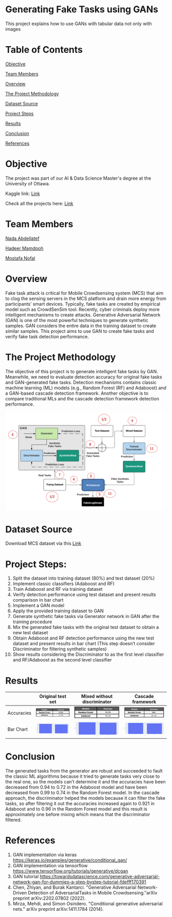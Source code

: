 # Generating Fake Tasks using GANs

This project explains how to use GANs with tabular data not only with images

# Table of Contents

[Objective](#1)

[Team Members](#2)

[Overview](#3)

[The Project Methodology](#4)

[Dataset Source](#5)

[Project Steps](#6)

[Results](#7)

[Conclusion](#8)

[References](#9)

# <a name = "1">Objective</a>

The project was part of our AI & Data Science Master's degree at the University of Ottawa. 

Kaggle link: [Link](https://www.kaggle.com/code/mostafanofal/generating-fake-tasks-using-gans)

Check all the projects here: [Link](https://github.com/Mostafanofal453)

# <a name = "2">Team Members </a>

[Nada Abdellatef](https://www.linkedin.com/in/nada-abdellatef-846547181/)

[Hadeer Mamdooh](https://www.linkedin.com/in/hadeer-mamdooh-204522171/)

[Mostafa Nofal](https://www.linkedin.com/in/mostafa-nofal-772625194/)

# <a name = "3">Overview</a>
Fake task attack is critical for Mobile Crowdsensing system (MCS) that aim to clog the sensing servers in the MCS platform and drain more energy from participants’ smart devices. Typically, fake tasks are created by empirical model such as CrowdSenSim tool. Recently, cyber criminals deploy more intelligent mechanisms to create attacks. Generative Adversarial Network (GAN) is one of the most powerful techniques to generate synthetic samples. GAN considers the entire data in the training dataset to create similar samples. This project aims to use GAN to create fake tasks and verify fake task detection performance.<br>

# <a name = "4">The Project Methodology</a>

The objective of this project is to generate intelligent fake tasks by GAN. Meanwhile, we need to evaluate detection accuracy for original fake tasks and GAN-generated fake tasks. Detection mechanisms contains classic machine learning (ML) models (e.g., Random Forest (RF) and Adaboost) and a GAN-based cascade detection framework. Another objective is to compare traditional MLs and the cascade detection framework detection performance. 

![image](Image/pic1.png)

[//]: # (![image]&#40;https://drive.google.com/uc?export=view&id=1wYDWb0SRVkAllKcajembQtB4ywvVX3R0;)

# <a name = "5">Dataset Source</a>

Download MCS dataset via this [Link](http://nextconlab.academy/MCSData/MCS-FakeTaskDetection.html) 

# <a name = "6">Project Steps:</a>

1. Split the dataset into training dataset (80%) and test dataset (20%) 
2. Implement classic classifiers (Adaboost and RF) 
3. Train Adaboost and RF via training dataset 
4. Verify detection performance using test dataset and present results comparison in bar chart 
5. Implement a GAN model
6. Apply the provided training dataset to GAN 
7. Generate synthetic fake tasks via Generator network in GAN after the training procedure 
8. Mix the generated fake tasks with the original test dataset to obtain a new test dataset 
9. Obtain Adaboost and RF detection performance using the new test dataset and present results in bar chart (This step doesn’t consider Discriminator for filtering synthetic samples)
10. Show results considering the Discriminator to as the first level classifier and RF/Adaboost as the second level classifier

# <a name = "7">Results</a>

|            | Original test set                   | Mixed without discriminator          | Cascade framework                   |
| ---------- | ----------------------------------- | ------------------------------------ | ----------------------------------- |
| Accuracies | ![Original test set](Image/1AC.PNG) | ![Original test set](Image/2AC.PNG)  | ![Original test set](Image/3AC.PNG) |
| Bar Chart  | ![Original test set](Image/1BR.PNG) | ![Mixed without disc](Image/2BR.PNG) | ![Cascade framework](Image/3BR.PNG) |


[//]: # (| ![image]&#40;https://drive.google.com/uc?export=view&id=1EUZABxhwsYhC7RAIAA8MogDVgnqgWlD0;                                                                                                                  | ![image]&#40;https://drive.google.com/uc?export=view&id=1r3x_j3zuukV1CtcKmzDwqLWPm9f8RjIE;                                                                                                                              | ![image]&#40;https://drive.google.com/uc?export=view&id=1tyXF3O4owtCo8aheUuOUjNokEn9P9-21;                                                                                                                           | ![image]&amp;#40;https://drive.google.com/uc?export=view&id=1Y1haFnq7q2KV83WcbxyZlPx7TXOZgZvN;                                                                                                              | ![image]&amp;#40;https://drive.google.com/uc?export=view&id=1MegUWSZur2ofC3R7ZcZp4s3HTXfa90lR;                                                                                                                  | ![image]&amp;#40;https://drive.google.com/uc?export=view&id=1qNnosYT-ZPn7RAD44iIKn2pQykMzEOxN;                                                                                                             |)

# <a name = "8">Conclusion</a>

The generated tasks from the generator are robust and succeeded to fault the classic ML algorithms because it tried to generate tasks very close to the real one, so the models can’t determine it and the accuracies have been decreased from 0.94 to 0.72 in the Adaboost model and have been decreased from 0.99 to 0.74 in the Random Forest model. In the cascade approach, the discriminator helped the models because it can filter the fake tasks, so after filtering it out the accuracies increased again to 0.921 in Adaboost and to 0.96 in the Random Forest model and this result is approximately one before mixing which means that the discriminator filtered.


# **<a name = "9">References</a>**
1. GAN implementation via keras https://keras.io/examples/generative/conditional_gan/
2. GAN implementation via tensorflow https://www.tensorflow.org/tutorials/generative/dcgan
3. GAN tutorial https://towardsdatascience.com/generative-adversarial-network-gan-for-dummies-a-step-bystep-tutorial-fdefff170391
4. Chen, Zhiyan, and Burak Kantarci. "Generative Adversarial Network-Driven Detection of AdversarialTasks in Mobile Crowdsensing."arXiv preprint arXiv:2202.07802 (2022).
5. Mirza, Mehdi, and Simon Osindero. "Conditional generative adversarial nets." arXiv preprint arXiv:1411.1784 (2014).
